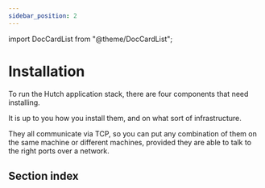 ```yaml
---
sidebar_position: 2
---
```


import DocCardList from "@theme/DocCardList";

# Installation

To run the Hutch application stack, there are four components that need installing.

It is up to you how you install them, and on what sort of infrastructure.

They all communicate via TCP, so you can put any combination of them on the same machine or different machines, provided they are able to talk to the right ports over a network.

## Section index

<DocCardList />
